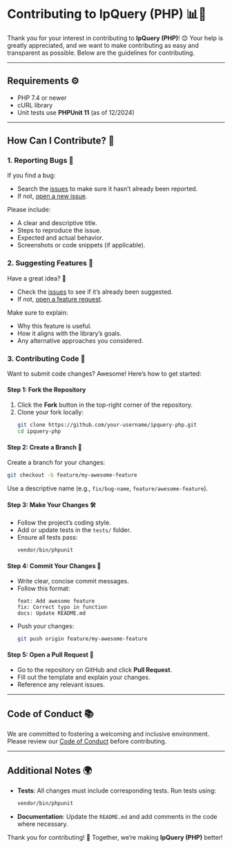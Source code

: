 # Contributing to IpQuery (PHP) 📊🔧

Thank you for your interest in contributing to **IpQuery (PHP)**! 😊 Your help is greatly appreciated, and we want to make contributing as easy and transparent as possible. Below are the guidelines for contributing.

---

## Requirements ⚙️
- PHP 7.4 or newer
- cURL library
- Unit tests use **PHPUnit 11** (as of 12/2024)

---

## How Can I Contribute? 🚀

### 1. Reporting Bugs 🐛
If you find a bug:
- Search the [issues](https://github.com/guibranco/ipquery-php/issues) to make sure it hasn’t already been reported.
- If not, [open a new issue](https://github.com/guibranco/ipquery-php/issues/new).

Please include:
- A clear and descriptive title.
- Steps to reproduce the issue.
- Expected and actual behavior.
- Screenshots or code snippets (if applicable).

### 2. Suggesting Features 🔄
Have a great idea? 🌟
- Check the [issues](https://github.com/guibranco/ipquery-php/issues) to see if it’s already been suggested.
- If not, [open a feature request](https://github.com/guibranco/ipquery-php/issues/new).

Make sure to explain:
- Why this feature is useful.
- How it aligns with the library’s goals.
- Any alternative approaches you considered.

### 3. Contributing Code 🔧
Want to submit code changes? Awesome! Here’s how to get started:

#### Step 1: Fork the Repository
1. Click the **Fork** button in the top-right corner of the repository.
2. Clone your fork locally:
   ```bash
   git clone https://github.com/your-username/ipquery-php.git
   cd ipquery-php
   ```

#### Step 2: Create a Branch 🌿
Create a branch for your changes:
```bash
git checkout -b feature/my-awesome-feature
```
Use a descriptive name (e.g., `fix/bug-name`, `feature/awesome-feature`).

#### Step 3: Make Your Changes 🛠️
- Follow the project’s coding style.
- Add or update tests in the `tests/` folder.
- Ensure all tests pass:
  ```bash
  vendor/bin/phpunit
  ```

#### Step 4: Commit Your Changes 🔖
- Write clear, concise commit messages.
- Follow this format:
  ```
  feat: Add awesome feature
  fix: Correct typo in function
  docs: Update README.md
  ```
- Push your changes:
  ```bash
  git push origin feature/my-awesome-feature
  ```

#### Step 5: Open a Pull Request 🎉
- Go to the repository on GitHub and click **Pull Request**.
- Fill out the template and explain your changes.
- Reference any relevant issues.

---

## Code of Conduct 📚
We are committed to fostering a welcoming and inclusive environment. Please review our [Code of Conduct](./CODE_OF_CONDUCT.md) before contributing.

---

## Additional Notes 🌍
- **Tests**: All changes must include corresponding tests. Run tests using:
  ```bash
  vendor/bin/phpunit
  ```
- **Documentation**: Update the `README.md` and add comments in the code where necessary.

Thank you for contributing! 🌟 Together, we’re making **IpQuery (PHP)** better!

